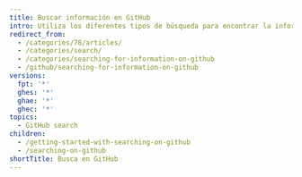 ```yaml
---
title: Buscar información en GitHub
intro: Utiliza los diferentes tipos de búsqueda para encontrar la información que quieres.
redirect_from:
  - /categories/78/articles/
  - /categories/search/
  - /categories/searching-for-information-on-github
  - /github/searching-for-information-on-github
versions:
  fpt: '*'
  ghes: '*'
  ghae: '*'
  ghec: '*'
topics:
  - GitHub search
children:
  - /getting-started-with-searching-on-github
  - /searching-on-github
shortTitle: Busca en GitHub
---
```



